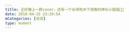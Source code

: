 ```yaml
---
title: 正好撞上一群coser，还有一个长得和木下很像的神乐小姐姐🌝🌚
date: 2018-04-15 23:29:54
mCategories: [说说]
type: moment
---
```


<div id="pics-20180415232954"></div>

<script src="/lib/moment/pics.js"></script>
<script>
var data = [
    {"link": "2018-04-15_000000.jpeg", "type": "shuoshuo"},
    {"link": "2018-04-15_000001.jpeg", "type": "shuoshuo"},
    {"link": "2018-04-15_000002.jpeg", "type": "shuoshuo"},
    {"link": "2018-04-15_000003.jpeg", "type": "shuoshuo"},
    {"link": "2018-04-15_000004.jpeg", "type": "shuoshuo"},
    {"link": "2018-04-15_000005.jpeg", "type": "shuoshuo"},
    {"link": "2018-04-15_000006.jpeg", "type": "shuoshuo"},
    {"link": "2018-04-15_000007.jpeg", "type": "shuoshuo"}
];
picsRender(data, "pics-20180415232954");
</script>
